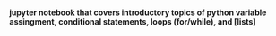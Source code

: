 #### jupyter notebook that covers introductory topics of python variable assingment, conditional statements, loops (for/while), and [lists]
